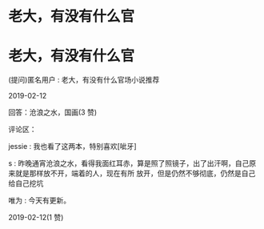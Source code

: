 # 老大，有没有什么官

# 老大，有没有什么官

(提问)匿名用户 : 老大，有没有什么官场小说推荐

2019-02-12

回答：沧浪之水，国画(3 赞)

评论区：

jessie : 我也看了这两本，特别喜欢[呲牙]

s : 昨晚通宵沧浪之水，看得我面红耳赤，算是照了照镜子，出了出汗啊，自己原来就是那样放不开，端着的人，现在有所 放开，但是仍然不够彻底，仍然是自己给自己挖坑

唯为 : 今天有更新。

2019-02-12(1 赞)
